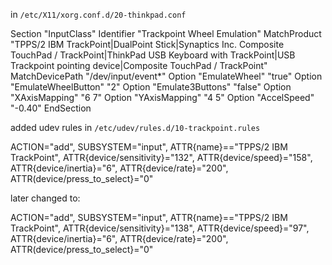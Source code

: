  
in `/etc/X11/xorg.conf.d/20-thinkpad.conf`

Section "InputClass"
	Identifier	"Trackpoint Wheel Emulation"
	MatchProduct	"TPPS/2 IBM TrackPoint|DualPoint Stick|Synaptics Inc. Composite TouchPad / TrackPoint|ThinkPad USB Keyboard with TrackPoint|USB Trackpoint pointing device|Composite TouchPad / TrackPoint"
	MatchDevicePath	"/dev/input/event*"
	Option		"EmulateWheel"		"true"
	Option		"EmulateWheelButton"	"2"
	Option		"Emulate3Buttons"	"false"
	Option		"XAxisMapping"		"6 7"
	Option		"YAxisMapping"		"4 5"
	Option 		"AccelSpeed"		"-0.40"
EndSection

added udev rules in `/etc/udev/rules.d/10-trackpoint.rules`

ACTION="add",
SUBSYSTEM="input",
ATTR{name}=="TPPS/2 IBM TrackPoint",
ATTR{device/sensitivity}="132",
ATTR{device/speed}="158",
ATTR{device/inertia}="6",
ATTR{device/rate}="200",
ATTR(device/press_to_select}="0"

later changed to:

ACTION="add",
SUBSYSTEM="input",
ATTR{name}=="TPPS/2 IBM TrackPoint",
ATTR{device/sensitivity}="138",
ATTR{device/speed}="97",
ATTR{device/inertia}="6",
ATTR{device/rate}="200",
ATTR(device/press_to_select}="0"
